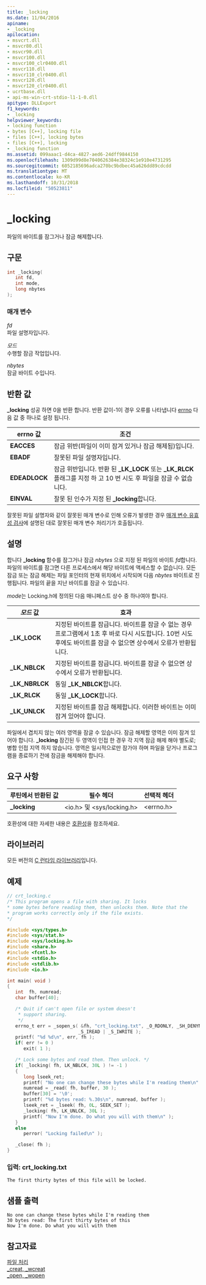 ```yaml
---
title: _locking
ms.date: 11/04/2016
apiname:
- _locking
apilocation:
- msvcrt.dll
- msvcr80.dll
- msvcr90.dll
- msvcr100.dll
- msvcr100_clr0400.dll
- msvcr110.dll
- msvcr110_clr0400.dll
- msvcr120.dll
- msvcr120_clr0400.dll
- ucrtbase.dll
- api-ms-win-crt-stdio-l1-1-0.dll
apitype: DLLExport
f1_keywords:
- _locking
helpviewer_keywords:
- locking function
- bytes [C++], locking file
- files [C++], locking bytes
- files [C++], locking
- _locking function
ms.assetid: 099aaac1-d4ca-4827-aed6-24dff9844150
ms.openlocfilehash: 1309d99d8e7040626384e38324c1e910e4731295
ms.sourcegitcommit: 6052185696adca270bc9bdbec45a626dd89cdcdd
ms.translationtype: MT
ms.contentlocale: ko-KR
ms.lasthandoff: 10/31/2018
ms.locfileid: "50523811"
---
```

# <a name="locking"></a>_locking

파일의 바이트를 잠그거나 잠금 해제합니다.

## <a name="syntax"></a>구문

```C
int _locking(
   int fd,
   int mode,
   long nbytes
);
```

### <a name="parameters"></a>매개 변수

*fd*<br/>
파일 설명자입니다.

*모드*<br/>
수행할 잠금 작업입니다.

*nbytes*<br/>
잠글 바이트 수입니다.

## <a name="return-value"></a>반환 값

**_locking** 성공 하면 0을 반환 합니다. 반환 값이-1이 경우 오류를 나타냅니다 [errno](../../c-runtime-library/errno-doserrno-sys-errlist-and-sys-nerr.md) 다음 값 중 하나로 설정 됩니다.

|errno 값|조건|
|-|-|
**EACCES**|잠금 위반(파일이 이미 잠겨 있거나 잠금 해제됨)입니다.
**EBADF**|잘못된 파일 설명자입니다.
**EDEADLOCK**|잠금 위반입니다. 반환 된 **_LK_LOCK** 또는 **_LK_RLCK** 플래그를 지정 하 고 10 번 시도 후 파일을 잠글 수 없습니다.
**EINVAL**|잘못 된 인수가 지정 된 **_locking**합니다.

잘못된 파일 설명자와 같이 잘못된 매개 변수로 인해 오류가 발생한 경우 [매개 변수 유효성 검사](../../c-runtime-library/parameter-validation.md)에 설명된 대로 잘못된 매개 변수 처리기가 호출됩니다.

## <a name="remarks"></a>설명

합니다 **_locking** 함수를 잠그거나 잠금 *nbytes* 으로 지정 된 파일의 바이트 *fd*합니다. 파일의 바이트를 잠그면 다른 프로세스에서 해당 바이트에 액세스할 수 없습니다. 모든 잠금 또는 잠금 해제는 파일 포인터의 현재 위치에서 시작되며 다음 *nbytes* 바이트로 진행됩니다. 파일의 끝을 지난 바이트를 잠글 수 있습니다.

*mode*는 Locking.h에 정의된 다음 매니페스트 상수 중 하나여야 합니다.

|*모드* 값|효과|
|-|-|
**_LK_LOCK**|지정된 바이트를 잠급니다. 바이트를 잠글 수 없는 경우 프로그램에서 1초 후 바로 다시 시도합니다. 10번 시도 후에도 바이트를 잠글 수 없으면 상수에서 오류가 반환됩니다.
**_LK_NBLCK**|지정된 바이트를 잠급니다. 바이트를 잠글 수 없으면 상수에서 오류가 반환됩니다.
**_LK_NBRLCK**|동일 **_LK_NBLCK**합니다.
**_LK_RLCK**|동일 **_LK_LOCK**합니다.
**_LK_UNLCK**|지정된 바이트를 잠금 해제합니다. 이러한 바이트는 이미 잠겨 있어야 합니다.

파일에서 겹치지 않는 여러 영역을 잠글 수 있습니다. 잠금 해제할 영역은 이미 잠겨 있어야 합니다. **_locking** 잠긴된 두 영역이 인접 한 경우 각 지역 잠금 해제 해야 별도로; 병합 인접 지역 하지 않습니다. 영역은 일시적으로만 잠가야 하며 파일을 닫거나 프로그램을 종료하기 전에 잠금을 해제해야 합니다.

## <a name="requirements"></a>요구 사항

|루틴에서 반환된 값|필수 헤더|선택적 헤더|
|-------------|---------------------|---------------------|
|**_locking**|\<io.h> 및 \<sys/locking.h>|\<errno.h>|

호환성에 대한 자세한 내용은 [호환성](../../c-runtime-library/compatibility.md)을 참조하세요.

## <a name="libraries"></a>라이브러리

모든 버전의 [C 런타임 라이브러리](../../c-runtime-library/crt-library-features.md)입니다.

## <a name="example"></a>예제

```C
// crt_locking.c
/* This program opens a file with sharing. It locks
* some bytes before reading them, then unlocks them. Note that the
* program works correctly only if the file exists.
*/

#include <sys/types.h>
#include <sys/stat.h>
#include <sys/locking.h>
#include <share.h>
#include <fcntl.h>
#include <stdio.h>
#include <stdlib.h>
#include <io.h>

int main( void )
{
   int  fh, numread;
   char buffer[40];

   /* Quit if can't open file or system doesn't
    * support sharing.
    */
   errno_t err = _sopen_s( &fh, "crt_locking.txt", _O_RDONLY, _SH_DENYNO,
                          _S_IREAD | _S_IWRITE );
   printf( "%d %d\n", err, fh );
   if( err != 0 )
      exit( 1 );

   /* Lock some bytes and read them. Then unlock. */
   if( _locking( fh, LK_NBLCK, 30L ) != -1 )
   {
      long lseek_ret;
      printf( "No one can change these bytes while I'm reading them\n" );
      numread = _read( fh, buffer, 30 );
      buffer[30] = '\0';
      printf( "%d bytes read: %.30s\n", numread, buffer );
      lseek_ret = _lseek( fh, 0L, SEEK_SET );
      _locking( fh, LK_UNLCK, 30L );
      printf( "Now I'm done. Do what you will with them\n" );
   }
   else
      perror( "Locking failed\n" );

   _close( fh );
}
```

### <a name="input-crtlockingtxt"></a>입력: crt_locking.txt

```Input
The first thirty bytes of this file will be locked.
```

## <a name="sample-output"></a>샘플 출력

```Output
No one can change these bytes while I'm reading them
30 bytes read: The first thirty bytes of this
Now I'm done. Do what you will with them
```

## <a name="see-also"></a>참고자료

[파일 처리](../../c-runtime-library/file-handling.md)<br/>
[_creat, _wcreat](creat-wcreat.md)<br/>
[_open, _wopen](open-wopen.md)<br/>
